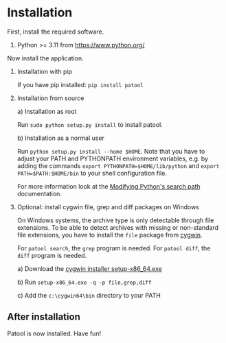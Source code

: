 Installation
============

First, install the required software.

1. Python >= 3.11 from https://www.python.org/


Now install the application.

1. Installation with pip

   If you have pip installed: ``pip install patool``

2. Installation from source

   a) Installation as root

      Run ``sudo python setup.py install`` to install patool.

   b) Installation as a normal user

      Run ``python setup.py install --home $HOME``. Note that you have
      to adjust your PATH and PYTHONPATH environment variables, e.g. by
      adding the commands ``export PYTHONPATH=$HOME/lib/python`` and
      ``export PATH=$PATH:$HOME/bin`` to your shell configuration
      file.

      For more information look at the
      [Modifying Python's search path](http://docs.python.org/inst/search-path.html#SECTION000410000000000000000)
      documentation.

3. Optional: install cygwin file, grep and diff packages on Windows

   On Windows systems, the archive type is only detectable through file extensions.
   To be able to detect archives with missing or non-standard file extensions,
   you have to install the `file` package from [cygwin](https://cygwin.com/).

   For `patool search`, the `grep` program is needed.
   For `patool diff`, the `diff` program is needed.

   a) Download the [cygwin installer setup-x86_64.exe](https://cygwin.com/setup-x86_64.exe)

   b) Run `setup-x86_64.exe -q -p file,grep,diff`

   c) Add the `c:\cygwin64\bin` directory to your PATH


After installation
------------------
Patool is now installed. Have fun!
